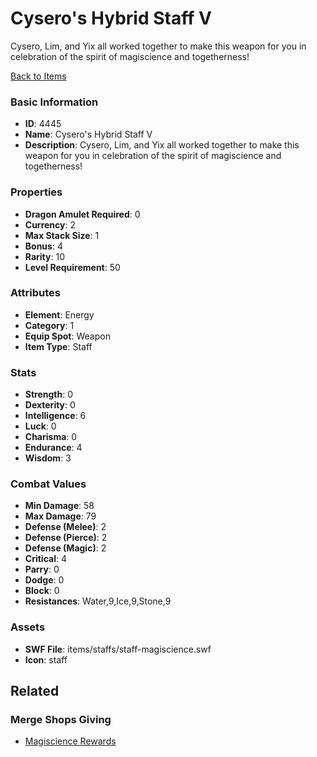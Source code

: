# Cysero's Hybrid Staff V

Cysero, Lim, and Yix all worked together to make this weapon for you in celebration of the spirit of magiscience and togetherness!

[Back to Items](../items.md)

### Basic Information

- **ID**: 4445
- **Name**: Cysero&#039;s Hybrid Staff V
- **Description**: Cysero, Lim, and Yix all worked together to make this weapon for you in celebration of the spirit of magiscience and togetherness!

### Properties

- **Dragon Amulet Required**: 0
- **Currency**: 2
- **Max Stack Size**: 1
- **Bonus**: 4
- **Rarity**: 10
- **Level Requirement**: 50

### Attributes

- **Element**: Energy
- **Category**: 1
- **Equip Spot**: Weapon
- **Item Type**: Staff

### Stats

- **Strength**: 0
- **Dexterity**: 0
- **Intelligence**: 6
- **Luck**: 0
- **Charisma**: 0
- **Endurance**: 4
- **Wisdom**: 3

### Combat Values

- **Min Damage**: 58
- **Max Damage**: 79
- **Defense (Melee)**: 2
- **Defense (Pierce)**: 2
- **Defense (Magic)**: 2
- **Critical**: 4
- **Parry**: 0
- **Dodge**: 0
- **Block**: 0
- **Resistances**: Water,9,Ice,9,Stone,9

### Assets

- **SWF File**: items/staffs/staff-magiscience.swf
- **Icon**: staff

## Related

### Merge Shops Giving

- [Magiscience Rewards](../merge-shops/74-magiscience-rewards.md)

